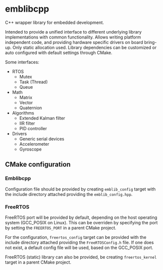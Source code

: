 # emblibcpp

C++ wrapper library for embedded development.

Intended to provide a unified interface to different underlying library implementations with common functionality. Allows writing platform independent code, and providing hardware specific drivers on board bring-up. Only static allocation used. Library dependencies can be customized or auto configured with default settings through CMake.

Some interfaces:
- RTOS
    - Mutex
    - Task (Thread)
    - Queue
- Math
    - Matrix
    - Vector
    - Quaternion
- Algorithms
    - Extended Kalman filter
    - IIR filter
    - PID controller
- Drivers
    - Generic serial devices
    - Accelerometer
    - Gyroscope

## CMake configuration

### Emblibcpp
Configuration file should be provided by creating `emblib_config` target with the include directory attached providing the `emblib_config.hpp`.


### FreeRTOS
FreeRTOS port will be provided by default, depending on the host operating system (GCC_POSIX on Linux). This can be overriden by specifying the port by setting the `FREERTOS_PORT` in a parent CMake project.

For the configuration, `freertos_config` target can be provided with the include directory attached providing the `FreeRTOSConfig.h` file. If one does not exist, a default config file will be used, based on the GCC_POSIX port.

FreeRTOS (static) library can also be provided, be creating `freertos_kernel` target in a parent CMake project.
